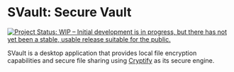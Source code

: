 # SVault: Secure Vault

[![Project Status: WIP – Initial development is in progress, but there has not yet been a stable, usable release suitable for the public.](https://www.repostatus.org/badges/latest/wip.svg)](https://www.repostatus.org/#wip)

SVault is a desktop application that provides local file encryption capabilities and secure file sharing using [Cryptify](https://github.com/Oval-Personal-Data-Wallet/cryptify/) as its secure engine.
